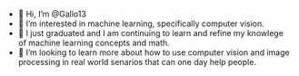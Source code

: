 - 👋 Hi, I’m @Gallo13
- 👀 I’m interested in machine learning, specifically computer vision.
- 🌱 I just graduated and I am continuing to learn and refine my knowlege of machine learning concepts and math.
- 💞️ I’m looking to learn more about how to use computer vision and image processing in real world senarios that can one day help people.

<!---
Gallo13/Gallo13 is a ✨ special ✨ repository because its `README.md` (this file) appears on your GitHub profile.
You can click the Preview link to take a look at your changes.
--->
